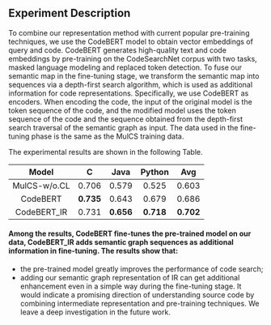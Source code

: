 
## Experiment Description
To combine our representation method with current popular pre-training techniques, we use the CodeBERT model to obtain vector embeddings of query and code. CodeBERT generates high-quality text and code embeddings by pre-training on the CodeSearchNet corpus with two tasks, masked language modeling and replaced token detection. To fuse our semantic map in the fine-tuning stage, we transform the semantic map into sequences via a depth-first search algorithm, which is used as additional information for code representations. Specifically, we use CodeBERT as encoders. When encoding the code, the input of the original model is the token sequence of the code, and the modified model uses the token sequence of the code and the sequence obtained from the depth-first search traversal of the semantic graph as input. The data used in the fine-tuning phase is the same as the MulCS training data. 

The experimental results are shown in the following Table.

| Model | C| Java | Python | Avg|
| :-: | :-: | :-: | :-: | :-: |
| MulCS-w/o.CL |0.706 | 0.579 |0.525 | 0.603 |
| CodeBERT | <b>0.735</b> | 0.643 | 0.679 | 0.686 |
| CodeBERT_IR | 0.731 |<b>0.656</b> | <b>0.718</b>| <b>0.702</b>|

#### Among the results, CodeBERT fine-tunes the pre-trained model on our data, CodeBERT_IR adds semantic graph sequences as additional information in fine-tuning. The results show that: 
* the pre-trained model greatly improves the performance of code search; 
* adding our semantic graph representation of IR can get additional enhancement even in a simple way during the fine-tuning stage. It would indicate a promising direction of understanding source code by combining intermediate representation and pre-training techniques. We leave a deep investigation in the future work.

